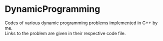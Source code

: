 # DynamicProgramming

Codes of various dynamic programming problems implemented in C++ by me.<br>
Links to the problem are given in their respective code file.
